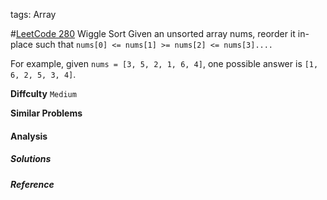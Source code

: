 tags: Array

#[LeetCode 280] Wiggle Sort
Given an unsorted array nums, reorder it in-place such that `nums[0] <= nums[1] >= nums[2] <= nums[3]....`

For example, given `nums = [3, 5, 2, 1, 6, 4]`, one possible answer is `[1, 6, 2, 5, 3, 4]`.

**Diffculty**
`Medium`

**Similar Problems**


#### Analysis

##### Solutions


##### Reference

[LeetCode 280]:https://leetcode.com/problems/wiggle-sort


